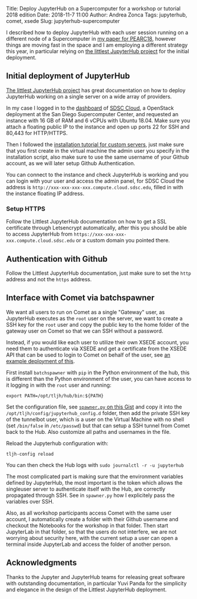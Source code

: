 Title: Deploy JupyterHub on a Supercomputer for a workshop or tutorial 2018 edition
Date: 2018-11-7 11:00
Author: Andrea Zonca
Tags: jupyterhub, comet, xsede
Slug: jupyterhub-supercomputer

I described how to deploy JupyterHub with each user session running on a different
node of a Supercomputer in [my paper for PEARC18](https://arxiv.org/abs/1805.04781),
however things are moving fast in the space and I am employing a different strategy
this year, in particular relying on [the littlest JupyterHub project](https://the-littlest-jupyterhub.readthedocs.io)
for the initial deployment.

## Initial deployment of JupyterHub

[The littlest JupyterHub project](https://the-littlest-jupyterhub.readthedocs.io) has great documentation
on how to deploy JupyterHub working on a single server on a wide array of providers.

In my case I logged in to the [dashboard](https://dashboard.cloud.sdsc.edu/) of [SDSC Cloud](http://www.sdsc.edu/services/ci/cloud.html), a OpenStack
deployment at the San Diego Supercomputer Center, and requested an instance with 16 GB of RAM and 6 vCPUs with Ubuntu 18.04. Make sure you attach a floating public IP to the instance and open up ports 22 for SSH and 80,443 for HTTP/HTTPS.

Then I followed the [installation tutorial for custom servers](https://the-littlest-jupyterhub.readthedocs.io/en/latest/install/custom-server.html), just make sure that you first create in the virtual machine the admin user you specify in the installation script, also
make sure to use the same username of your Github account, as we will later setup Github Authentication.

You can connect to the instance and check JupyterHub is working and you can login with your user and access the admin panel,
for SDSC Cloud the address is `http://xxx-xxx-xxx-xxx.compute.cloud.sdsc.edu`, filled in with the instance floating IP address.

### Setup HTTPS

Follow the Littlest JupyterHub documentation on how to get a SSL certificate through Letsencrypt automatically, after this you should be able to access JupyterHub from `https://xxx-xxx-xxx-xxx.compute.cloud.sdsc.edu` or a custom domain you pointed there.

## Authentication with Github

Follow the Littlest JupyterHub documentation, just make sure to set the `http` address and not the `https` address.

## Interface with Comet via batchspawner

We want all users to run on Comet as a single "Gateway" user, as JupyterHub executes as the `root` user on the server, we want to create a SSH key for the `root` user and copy the public key to the home folder of the gateway user on Comet so that we can SSH without a password.

Instead, if you would like each user to utilize their own XSEDE account, you need them to authenticate via XSEDE and get a certificate from the XSEDE API that can be used to login to Comet on behalf of the user, see [an example deployment of this](https://github.com/jupyterhub/jupyterhub-deploy-hpc/tree/master/batchspawner-xsedeoauth-sshtunnel-sdsccomet).

First install `batchspawner` with `pip` in the Python environment of the hub, this is different than the Python environment of the user, you can have access to it logging in with the `root` user and running:

    export PATH=/opt/tljh/hub/bin:${PATH}

Set the configuration file, see [`spawner.py` on this Gist](https://gist.github.com/zonca/55f7949983e56088186e99db53548ded) and copy it into the `/opt/tljh/config/jupyterhub_config.d` folder, then add the private SSH key of the tunnelbot user, which is a user on the Virtual Machine with no shell (set `/bin/false` in `/etc/passwd`) but that can setup a SSH tunnel from Comet back to the Hub.
Also customize all paths and usernames in the file.

Reload the Jupyterhub configuration with:

    tljh-config reload

You can then check the Hub logs with `sudo journalctl -r -u jupyterhub`

The most complicated part is making sure that the environment variables defined by JupyterHub, the most important is the token which allows the singleuser server to authenticate itself with the Hub, are correctly propagated through SSH. See in `spawner.py` how I explicitely pass the variables over SSH.

Also, as all workshop participants access Comet with the same user account, I automatically create a folder with their Github username and checkout the Notebooks for the workshop in that folder. Then start JupyterLab in that folder, so that the users do not interfere, we are not worrying about security here, with the current setup a user can open a terminal inside JupyterLab and access the folder of another person.

## Acknowledgments

Thanks to the Jupyter and JupyterHub teams for releasing great software with outstanding documentation, in particular Yuvi Panda for the simplicity and elegance in the design of the Littlest JupyterHub deployment.
